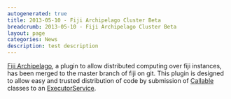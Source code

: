 ```yaml
---
autogenerated: true
title: 2013-05-10 - Fiji Archipelago Cluster Beta
breadcrumb: 2013-05-10 - Fiji Archipelago Cluster Beta
layout: page
categories: News
description: test description
---
```


[Fiji Archipelago](Fiji_Archipelago), a plugin to allow distributed computing over fiji instances, has been merged to the master branch of fiji on git. This plugin is designed to allow easy and trusted distribution of code by submission of [Callable](http://docs.oracle.com/javase/6/docs/api/java/util/concurrent/Callable.html) classes to an [ExecutorService](http://docs.oracle.com/javase/6/docs/api/java/util/concurrent/ExecutorService.html).


